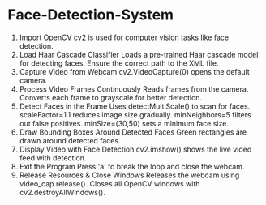# Face-Detection-System
1. Import OpenCV
cv2 is used for computer vision tasks like face detection.
2. Load Haar Cascade Classifier
Loads a pre-trained Haar cascade model for detecting faces.
Ensure the correct path to the XML file.
3. Capture Video from Webcam
cv2.VideoCapture(0) opens the default camera.
4. Process Video Frames Continuously
Reads frames from the camera.
Converts each frame to grayscale for better detection.
5. Detect Faces in the Frame
Uses detectMultiScale() to scan for faces.
scaleFactor=1.1 reduces image size gradually.
minNeighbors=5 filters out false positives.
minSize=(30,50) sets a minimum face size.
6. Draw Bounding Boxes Around Detected Faces
Green rectangles are drawn around detected faces.
7. Display Video with Face Detection
cv2.imshow() shows the live video feed with detection.
8. Exit the Program
Press 'a' to break the loop and close the webcam.
9. Release Resources & Close Windows
Releases the webcam using video_cap.release().
Closes all OpenCV windows with cv2.destroyAllWindows().
